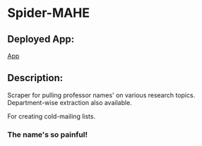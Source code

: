 # Spider-MAHE

## Deployed App:
[App](https://share.streamlit.io/amanpriyanshu/spider-mahe/main/app.py)

## Description:
Scraper for pulling professor names' on various research topics. Department-wise extraction also available. 

For creating cold-mailing lists.

### The name's so painful!
